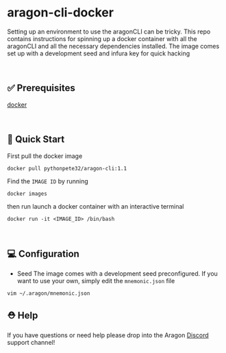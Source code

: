 # aragon-cli-docker
Setting up an environment to use the aragonCLI can be tricky. This repo contains instructions for spinning up a docker container with all the aragonCLI and all the necessary dependencies installed. The image comes set up with a development seed and infura key for quick hacking

<br>

##  ✅ Prerequisites
[docker](https://docs.docker.com/get-docker/) 

<br>

##  🏁 Quick Start

First pull the docker image

```
docker pull pythonpete32/aragon-cli:1.1
```

Find the `IMAGE ID` by running 

```
docker images
```

then run launch a docker container with an interactive terminal

```
docker run -it <IMAGE_ID> /bin/bash
```

<br>

##  💻 Configuration

* Seed
The image comes with a development seed preconfigured. If you want to use your own, simply edit the `mnemonic.json` file 

```
vim ~/.aragon/mnemonic.json
```
     

##  ⛑ Help

If you have questions or need help please drop into the Aragon [Discord](https://discord.com/invite/remTh8w) support channel!